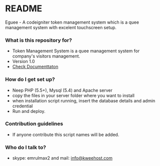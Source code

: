 # README #

Eguee - A codeigniter token management system which is a quee management system with excelent touchscreen setup. 

### What is this repository for? ###

* Token Management System is a quee management system for company's visitors management.
* Version 1.0
* [Check Documenttaton](https://eguee.com/tutorials/)

### How do I get set up? ###

* Neep PHP (5.5+), Mysql (5.4) and Apache server
* copy the files in your server folder where you want to install
* when installation script running, insert the database details and admin credential
* Run and deploy.

### Contribution guidelines ###

* If anyone contribute this script names will be added.

### Who do I talk to? ###

* skype: emrulmax2 and mail: info@kweehost.com
